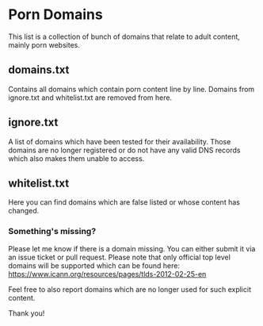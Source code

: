 # Porn Domains
This list is a collection of bunch of domains that relate to adult content, mainly porn websites.

## domains.txt
Contains all domains which contain porn content line by line. Domains from ignore.txt and whitelist.txt are removed from here.

## ignore.txt
A list of domains which have been tested for their availability. Those domains are no longer registered or do not have any valid DNS records which also makes them unable to access.

## whitelist.txt
Here you can find domains which are false listed or whose content has changed.

### Something's missing?
Please let me know if there is a domain missing. You can either submit it via an issue ticket or pull request. Please note that only official top level domains will be supported which can be found here: https://www.icann.org/resources/pages/tlds-2012-02-25-en

Feel free to also report domains which are no longer used for such explicit content.

Thank you!